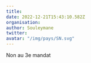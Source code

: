 ```yaml
---
title: 
date: 2022-12-21T15:43:10.582Z
organisation: 
author: Souleymane 
twitter: 
avatar: "/img/pays/SN.svg"
---
```


Non au 3e mandat